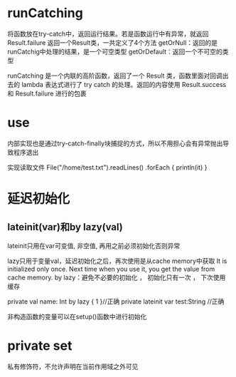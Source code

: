 # runCatching
 
 将函数放在try-catch中，返回运行结果。若是函数运行中有异常，就返回Result.failure
 返回一个Result类，一共定义了4个方法
 getOrNull：返回的是runCatchig中处理的结果，是一个可空类型
 getOrDefault：返回一个不可空的类型


runCatching 是一个内联的高阶函数，返回了一个 Result 类，函数里面对回调出去的 lambda 表达式进行了 try catch 的处理。返回的内容使用 Result.success 和 Result.failure 进行的包裹


# use

内部实现也是通过try-catch-finally块捕捉的方式，所以不用担心会有异常抛出导致程序退出

实现读取文件
File("/home/test.txt").readLines()
        .forEach { println(it) }


# 延迟初始化

## lateinit(var)和by lazy(val)
lateinit只用在var可变值, 非空值, 再用之前必须初始化否则异常

lazy只用于变量val，延迟初始化之后，再次使用是从cache memory中获取
It is initialized only once. Next time when you use it, you get the value from cache memory.
by lazy：避免不必要的初始化 ， 初始化只有一次 ， 下次使用缓存


private val name: Int by lazy { 1 }//正确
private lateinit var test:String //正确


非构造函数的变量可以在setup()函数中进行初始化


# private set

私有修饰符，不允许声明在当前作用域之外可见